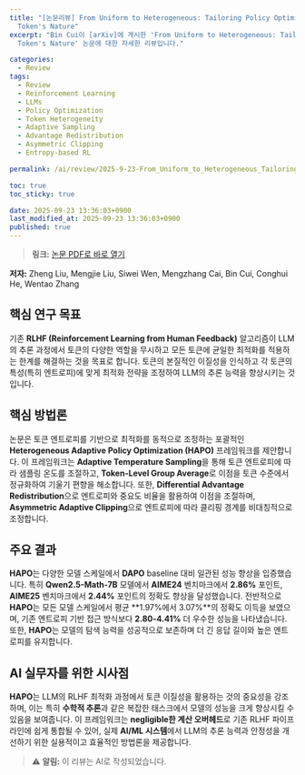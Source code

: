 ```yaml
---
title: "[논문리뷰] From Uniform to Heterogeneous: Tailoring Policy Optimization to Every
  Token's Nature"
excerpt: "Bin Cui이 [arXiv]에 게시한 'From Uniform to Heterogeneous: Tailoring Policy Optimization to Every
  Token's Nature' 논문에 대한 자세한 리뷰입니다."

categories:
  - Review
tags:
  - Review
  - Reinforcement Learning
  - LLMs
  - Policy Optimization
  - Token Heterogeneity
  - Adaptive Sampling
  - Advantage Redistribution
  - Asymmetric Clipping
  - Entropy-based RL

permalink: /ai/review/2025-9-23-From_Uniform_to_Heterogeneous_Tailoring_Policy_Optimization_to_Every_Tokens_Nature/

toc: true
toc_sticky: true

date: 2025-09-23 13:36:03+0900
last_modified_at: 2025-09-23 13:36:03+0900
published: true
---
```

> **링크:** [논문 PDF로 바로 열기](https://arxiv.org/abs/2509.16591)

**저자:** Zheng Liu, Mengjie Liu, Siwei Wen, Mengzhang Cai, Bin Cui, Conghui He, Wentao Zhang



## 핵심 연구 목표
기존 **RLHF (Reinforcement Learning from Human Feedback)** 알고리즘이 LLM의 추론 과정에서 토큰의 다양한 역할을 무시하고 모든 토큰에 균일한 최적화를 적용하는 한계를 해결하는 것을 목표로 합니다. 토큰의 본질적인 이질성을 인식하고 각 토큰의 특성(특히 엔트로피)에 맞게 최적화 전략을 조정하여 LLM의 추론 능력을 향상시키는 것입니다.

## 핵심 방법론
논문은 토큰 엔트로피를 기반으로 최적화를 동적으로 조정하는 포괄적인 **Heterogeneous Adaptive Policy Optimization (HAPO)** 프레임워크를 제안합니다. 이 프레임워크는 **Adaptive Temperature Sampling**을 통해 토큰 엔트로피에 따라 샘플링 온도를 조절하고, **Token-Level Group Average**로 이점을 토큰 수준에서 정규화하여 기울기 편향을 해소합니다. 또한, **Differential Advantage Redistribution**으로 엔트로피와 중요도 비율을 활용하여 이점을 조절하며, **Asymmetric Adaptive Clipping**으로 엔트로피에 따라 클리핑 경계를 비대칭적으로 조정합니다.

## 주요 결과
**HAPO**는 다양한 모델 스케일에서 **DAPO** baseline 대비 일관된 성능 향상을 입증했습니다. 특히 **Qwen2.5-Math-7B** 모델에서 **AIME24** 벤치마크에서 **2.86%** 포인트, **AIME25** 벤치마크에서 **2.44%** 포인트의 정확도 향상을 달성했습니다. 전반적으로 **HAPO**는 모든 모델 스케일에서 평균 **1.97%에서 3.07%**의 정확도 이득을 보였으며, 기존 엔트로피 기반 접근 방식보다 **2.80-4.41%** 더 우수한 성능을 나타냈습니다. 또한, **HAPO**는 모델의 탐색 능력을 성공적으로 보존하며 더 긴 응답 길이와 높은 엔트로피를 유지합니다.

## AI 실무자를 위한 시사점
**HAPO**는 LLM의 RLHF 최적화 과정에서 토큰 이질성을 활용하는 것의 중요성을 강조하며, 이는 특히 **수학적 추론**과 같은 복잡한 태스크에서 모델의 성능을 크게 향상시킬 수 있음을 보여줍니다. 이 프레임워크는 **negligible한 계산 오버헤드**로 기존 RLHF 파이프라인에 쉽게 통합될 수 있어, 실제 **AI/ML 시스템**에서 LLM의 추론 능력과 안정성을 개선하기 위한 실용적이고 효율적인 방법론을 제공합니다.

> ⚠️ **알림:** 이 리뷰는 AI로 작성되었습니다.